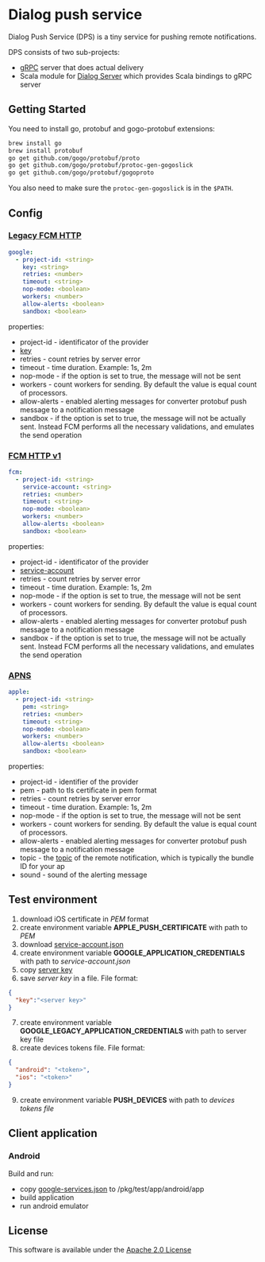 Dialog push service
===================

Dialog Push Service (DPS) is a tiny service for pushing remote notifications.

DPS consists of two sub-projects:

- [gRPC](http://www.grpc.io/) server that does actual delivery
- Scala module for [Dialog Server](https://dlg.im) which provides Scala bindings to gRPC server

Getting Started
---------------

You need to install go, protobuf and gogo-protobuf extensions:
```bash
brew install go
brew install protobuf
go get github.com/gogo/protobuf/proto
go get github.com/gogo/protobuf/protoc-gen-gogoslick
go get github.com/gogo/protobuf/gogoproto
```
You also need to make sure the `protoc-gen-gogoslick` is in the `$PATH`.

## Config

### [Legacy FCM HTTP](https://firebase.google.com/docs/cloud-messaging/http-server-ref)

```yaml
google:
  - project-id: <string>
    key: <string>
    retries: <number>
    timeout: <string>
    nop-mode: <boolean>
    workers: <number>
    allow-alerts: <boolean>
    sandbox: <boolean>
```
properties:
- project-id - identificator of the provider
- [key](https://firebase.google.com/docs/cloud-messaging/auth-server#authorize_legacy_protocol_send_requests)
- retries - count retries by server error
- timeout - time duration. Example: 1s, 2m
- nop-mode - if the option is set to true, the message will not be sent
- workers - count workers for sending. By default the value is equal count of processors.
- allow-alerts - enabled alerting messages for converter protobuf push message to a notification message
- sandbox - if the option is set to true, the message will not be actually sent. Instead FCM performs all the necessary validations, and emulates the send operation

### [FCM HTTP v1](https://firebase.google.com/docs/cloud-messaging/concept-options)

```yaml
fcm:
  - project-id: <string>
    service-account: <string>
    retries: <number>
    timeout: <string>
    nop-mode: <boolean>
    workers: <number>
    allow-alerts: <boolean>
    sandbox: <boolean>
```
properties:
- project-id - identificator of the provider
- [service-account](https://console.firebase.google.com/project/_/settings/serviceaccounts/adminsdk)
- retries - count retries by server error
- timeout - time duration. Example: 1s, 2m
- nop-mode - if the option is set to true, the message will not be sent
- workers - count workers for sending. By default the value is equal count of processors.
- allow-alerts - enabled alerting messages for converter protobuf push message to a notification message
- sandbox - if the option is set to true, the message will not be actually sent. Instead FCM performs all the necessary validations, and emulates the send operation

### [APNS](https://developer.apple.com/library/archive/documentation/NetworkingInternet/Conceptual/RemoteNotificationsPG/APNSOverview.html#//apple_ref/doc/uid/TP40008194-CH8-SW1)

```yaml
apple:
  - project-id: <string>
    pem: <string>
    retries: <number>
    timeout: <string>
    nop-mode: <boolean>
    workers: <number>
    allow-alerts: <boolean>
    sandbox: <boolean>
```
properties:
- project-id - identifier of the provider
- pem - path to tls certificate in pem format
- retries - count retries by server error
- timeout - time duration. Example: 1s, 2m
- nop-mode - if the option is set to true, the message will not be sent
- workers - count workers for sending. By default the value is equal count of processors.
- allow-alerts - enabled alerting messages for converter protobuf push message to a notification message
- topic - the [topic](https://developer.apple.com/library/archive/documentation/NetworkingInternet/Conceptual/RemoteNotificationsPG/CommunicatingwithAPNs.html#//apple_ref/doc/uid/TP40008194-CH11-SW1) of the remote notification, which is typically the bundle ID for your ap
- sound - sound of the alerting message


## Test environment

1. download iOS certificate in *PEM* format
2. create environment variable __APPLE_PUSH_CERTIFICATE__ with path to *PEM*
3. download [service-account.json](https://console.firebase.google.com/project/_/settings/serviceaccounts/adminsdk)
4. create environment variable __GOOGLE_APPLICATION_CREDENTIALS__ with path to *service-account.json*
5. copy [server key](https://console.firebase.google.com/project/_/settings/cloudmessaging/android:com.example.push)
6. save *server key* in a file. File format:
```json
{
  "key":"<server key>"
}
```
7. create environment variable __GOOGLE_LEGACY_APPLICATION_CREDENTIALS__ with path to server key file
8. create devices tokens file. File format:
```json
{
  "android": "<token>",
  "ios": "<token>"
}
```
9. create environment variable __PUSH_DEVICES__ with path to *devices tokens file*


## Client application

### Android

Build and run:
- copy [google-services.json](https://console.firebase.google.com/project/_/settings/general/android:com.example.push) to /pkg/test/app/android/app
- build application
- run android emulator

License
-------

This software is available under the [Apache 2.0 License](https://www.apache.org/licenses/LICENSE-2.0.html)